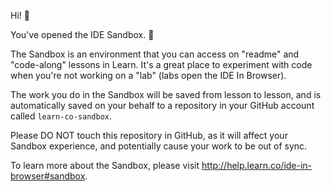 Hi! 👋

You've opened the IDE Sandbox. 🎉

The Sandbox is an environment that you can access on "readme" and "code-along" lessons in Learn. It's a great place to experiment with code when you're not working on a "lab" (labs open the IDE In Browser).

The work you do in the Sandbox will be saved from lesson to lesson, and is automatically saved on your behalf to a repository in your GitHub account called `learn-co-sandbox`.

Please DO NOT touch this repository in GitHub, as it will affect your Sandbox experience, and potentially cause your work to be out of sync.

To learn more about the Sandbox, please visit http://help.learn.co/ide-in-browser#sandbox.




